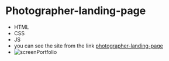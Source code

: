 # Photographer-landing-page
- HTML
- CSS
- JS
- you can see the site from the link [photographer-landing-page](https://dmitry-poltaradnev.github.io/photographer-landing-page/)
- ![screenPortfolio](https://github.com/Dmitry-Poltaradnev/photographer-landing-page/assets/69635151/5e5d780c-a32e-4cfa-b999-708a6d91e079)
